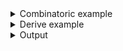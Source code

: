 <details><summary>Combinatoric example</summary>

```no_run
#[derive(Debug, Clone)]
pub struct Options {
    verbose: bool,
    release: bool,
    default_features: bool,
}

pub fn options() -> OptionParser<Options> {
    let verbose = short('v')
        .long("verbose")
        .help("Produce verbose output")
        .switch();
    let release = long("release")
        .help("Build artifacts in release mode")
        .flag(true, false);
    let default_features = long("no-default-features")
        .help("Do not activate default features")
        // default_features uses opposite values,
        // producing `true` when value is absent
        .flag(false, true);

    construct!(Options {
        verbose,
        release,
        default_features,
    })
    .to_options()
}
```

</details>
<details><summary>Derive example</summary>

```no_run
#[derive(Debug, Clone, Bpaf)]
#[bpaf(options)]
pub struct Options {
    /// Produce verbose output
    // bpaf uses `switch` for `bool` fields in named
    // structs unless consumer attribute is present.
    // But it is also possible to give it explicit
    // consumer annotation to serve as a reminder:
    // #[bpaf(short, long, switch)]
    #[bpaf(short, long)]
    verbose: bool,

    #[bpaf(flag(true, false))]
    /// Build artifacts in release mode
    release: bool,

    /// Do not activate default features
    // default_features uses opposite values,
    // producing `true` when value is absent
    #[bpaf(long("no-default-features"), flag(false, true))]
    default_features: bool,
}
```

</details>
<details><summary>Output</summary>

In `--help` output `bpaf` shows switches as usual flags with no meta variable attached


<div class='bpaf-doc'>
$ app --help<br>
<p><b>Usage</b>: <tt><b>app</b></tt> [<tt><b>-v</b></tt>] [<tt><b>--release</b></tt>] [<tt><b>--no-default-features</b></tt>]</p><p><div>
<b>Available options:</b></div><dl><dt><tt><b>-v</b></tt>, <tt><b>--verbose</b></tt></dt>
<dd>Produce verbose output</dd>
<dt><tt><b>    --release</b></tt></dt>
<dd>Build artifacts in release mode</dd>
<dt><tt><b>    --no-default-features</b></tt></dt>
<dd>Do not activate default features</dd>
<dt><tt><b>-h</b></tt>, <tt><b>--help</b></tt></dt>
<dd>Prints help information</dd>
</dl>
</p>
<style>
div.bpaf-doc {
    padding: 14px;
    background-color:var(--code-block-background-color);
    font-family: "Source Code Pro", monospace;
    margin-bottom: 0.75em;
}
div.bpaf-doc dt { margin-left: 1em; }
div.bpaf-doc dd { margin-left: 3em; }
div.bpaf-doc dl { margin-top: 0; padding-left: 1em; }
div.bpaf-doc  { padding-left: 1em; }
</style>
</div>


Both `switch` and `flag` succeed if value is not present, `switch` returns true, `flag` returns
second value.


<div class='bpaf-doc'>
$ app <br>
Options { verbose: false, release: false, default_features: true }
</div>


When value is present - `switch` returns `true`, `flag` returns first value.


<div class='bpaf-doc'>
$ app --verbose --no-default-features --detailed<br>
<b>--detailed</b> is not expected in this context<p></p><tt><b>app</b></tt> <tt><b>--verbose</b></tt> <tt><b>--no-default-features</b></tt> THIS -&gt; <b>--detailed</b>
<style>
div.bpaf-doc {
    padding: 14px;
    background-color:var(--code-block-background-color);
    font-family: "Source Code Pro", monospace;
    margin-bottom: 0.75em;
}
div.bpaf-doc dt { margin-left: 1em; }
div.bpaf-doc dd { margin-left: 3em; }
div.bpaf-doc dl { margin-top: 0; padding-left: 1em; }
div.bpaf-doc  { padding-left: 1em; }
</style>
</div>


Like with most parsrs unless specified `switch` and `flag` consume at most one item from the
command line:


<div class='bpaf-doc'>
$ app --no-default-features --no-default-features<br>
Argument <tt><b>--no-default-features</b></tt> cannot be used multiple times in this context<p></p><tt><b>app</b></tt> <tt><b>--no-default-features</b></tt> UNEXPECTED -&gt; <b>--no-default-features</b>
<style>
div.bpaf-doc {
    padding: 14px;
    background-color:var(--code-block-background-color);
    font-family: "Source Code Pro", monospace;
    margin-bottom: 0.75em;
}
div.bpaf-doc dt { margin-left: 1em; }
div.bpaf-doc dd { margin-left: 3em; }
div.bpaf-doc dl { margin-top: 0; padding-left: 1em; }
div.bpaf-doc  { padding-left: 1em; }
</style>
</div>

</details>